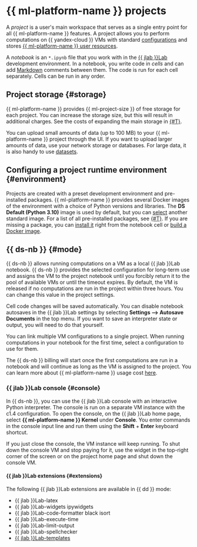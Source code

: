 # {{ ml-platform-name }} projects

A _project_ is a user's main workspace that serves as a single entry point for all {{ ml-platform-name }} features. A project allows you to perform computations on {{ yandex-cloud }} VMs with standard [configurations](configurations.md) and stores [{{ ml-platform-name }} user resources](resources.md).

A _notebook_ is an `*.ipynb` file that you work with in the [{{ jlab }}Lab](https://jupyter.org/) development environment. In a notebook, you write code in _cells_ and can add [Markdown](https://jupyter-notebook.readthedocs.io/en/stable/examples/Notebook/Working%20With%20Markdown%20Cells.html) comments between them. The code is run for each cell separately. Cells can be run in any order.

## Project storage {#storage}

{{ ml-platform-name }} provides {{ ml-project-size }} of free storage for each project. You can increase the storage size, but this will result in additional charges. See the costs of expanding the main storage in [{#T}](../pricing.md).

You can upload small amounts of data (up to 100 MB) to your {{ ml-platform-name }} project through the UI. If you want to upload larger amounts of data, use your network storage or databases. For large data, it is also handy to use [datasets](dataset.md).

## Configuring a project runtime environment {#environment}

Projects are created with a preset development environment and pre-installed packages. {{ ml-platform-name }} provides several Docker images of the environment with a choice of Python versions and libraries. The **DS Default (Python 3.10)** image is used by default, but you can [select](../operations/projects/python-version.md) another standard image. For a list of all pre-installed packages, see [{#T}](preinstalled-packages.md). If you are missing a package, you can [install it](../operations/projects/install-dependencies.md) right from the notebook cell or [build a Docker image](../operations/user-images.md).

## {{ ds-nb }} {#mode}

{{ ds-nb }} allows running computations on a VM as a local {{ jlab }}Lab notebook. {{ ds-nb }} provides the selected configuration for long-term use and assigns the VM to the project notebook until you forcibly return it to the pool of available VMs or until the timeout expires. By default, the VM is released if no computations are run in the project within three hours. You can change this value in the project settings.

Cell code changes will be saved automatically. You can disable notebook autosaves in the {{ jlab }}Lab settings by selecting **Settings ⟶ Autosave Documents** in the top menu. If you want to save an interpreter state or output, you will need to do that yourself.

You can link multiple VM configurations to a single project. When running computations in your notebook for the first time, select a configuration to use for them.

The {{ ds-nb }} billing will start once the first computations are run in a notebook and will continue as long as the VM is assigned to the project. You can learn more about {{ ml-platform-name }} usage cost [here](../pricing.md).

### {{ jlab }}Lab console {#console}

In {{ ds-nb }}, you can use the {{ jlab }}Lab console with an interactive Python interpreter. The console is run on a separate VM instance with the c1.4 configuration. To open the console, on the {{ jlab }}Lab home page, select **{{ ml-platform-name }} Kernel** under **Console**. You enter commands in the console input line and run them using the **Shift** + **Enter** keyboard shortcut.

If you just close the console, the VM instance will keep running. To shut down the console VM and stop paying for it, use the widget in the top-right corner of the screen or on the project home page and shut down the console VM.

#### {{ jlab }}Lab extensions {#extensions}

The following {{ jlab }}Lab extensions are available in {{ dd }} mode:

* {{ jlab }}Lab-latex
* {{ jlab }}Lab-widgets ipywidgets
* {{ jlab }}Lab-code-formatter black isort
* {{ jlab }}Lab-execute-time
* {{ jlab }}Lab-limit-output
* {{ jlab }}Lab-spellchecker
* [{{ jlab }}Lab-templates](../operations/projects/templates.md)
